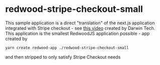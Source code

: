 # redwood-stripe-checkout-small
 
This sample application is a direct "translation" of the next.js application integrated with Stripe checkout - see [this video](https://www.youtube.com/watch?v=YQjB1ZjTj8c) created by Darwin Tech. This application is the smallest RedwoodJS application possible - app created by

```
yarn create redwood-app ./redwood-stripe-checkout-small
```
and then stripped to only satisfy Stripe Checkout needs
